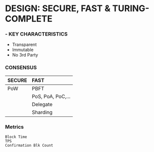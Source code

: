 # DESIGN: SECURE, FAST & TURING-COMPLETE
### - KEY CHARACTERISTICS
   * Transparent
   * Immutable
   * No 3rd Party
### CONSENSUS

   SECURE    |  FAST
   ----------|:---
   PoW       |  PBFT
             |  PoS, PoA, PoC,...
             |  Delegate
             |  Sharding
### Metrics
    Block Time
    TPS
    Confirmation Blk Count
